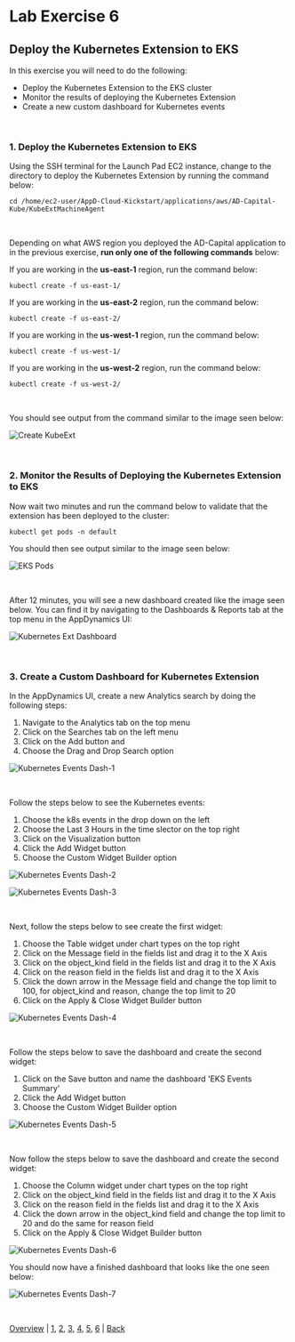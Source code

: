 # Lab Exercise 6
## Deploy the Kubernetes Extension to EKS



In this exercise you will need to do the following:

- Deploy the Kubernetes Extension to the EKS cluster
- Monitor the results of deploying the Kubernetes Extension
- Create a new custom dashboard for Kubernetes events

<br>

### **1.** Deploy the Kubernetes Extension to EKS

Using the SSH terminal for the Launch Pad EC2 instance, change to the directory to deploy the Kubernetes Extension by running the command below:

```
cd /home/ec2-user/AppD-Cloud-Kickstart/applications/aws/AD-Capital-Kube/KubeExtMachineAgent
```

<br>

Depending on what AWS region you deployed the AD-Capital application to in the previous exercise, **run only one of the following commands** below:

If you are working in the **us-east-1** region, run the command below:
```
kubectl create -f us-east-1/
```

If you are working in the **us-east-2** region, run the command below:
```
kubectl create -f us-east-2/
```

If you are working in the **us-west-1** region, run the command below:
```
kubectl create -f us-west-1/
```

If you are working in the **us-west-2** region, run the command below:
```
kubectl create -f us-west-2/
```

<br>

You should see output from the command similar to the image seen below:

![Create KubeExt](./images/20.png)

<br>

### **2.** Monitor the Results of Deploying the Kubernetes Extension to EKS

Now wait two minutes and run the command below to validate that the extension has been deployed to the cluster:

```
kubectl get pods -n default
```
You should then see output similar to the image seen below:

![EKS Pods](./images/21.png)

<br>

After 12 minutes, you will see a new dashboard created like the image seen below.  You can find it by navigating to the Dashboards & Reports tab at the top menu in the AppDynamics UI:

![Kubernetes Ext Dashboard](./images/22.png)

<br>

### **3.** Create a Custom Dashboard for Kubernetes Extension

In the AppDynamics UI, create a new Analytics search by doing the following steps:

1. Navigate to the Analytics tab on the top menu
2. Click on the Searches tab on the left menu
3. Click on the Add button and
4. Choose the Drag and Drop Search option

![Kubernetes Events Dash-1](./images/23.png)

<br>

Follow the steps below to see the Kubernetes events:

1. Choose the k8s events in the drop down on the left
2. Choose the Last 3 Hours in the time slector on the top right
3. Click on the Visualization button
4. Click the Add Widget button
5. Choose the Custom Widget Builder option 

![Kubernetes Events Dash-2](./images/24.png)

![Kubernetes Events Dash-3](./images/25.png)

<br>

Next, follow the steps below to see create the first widget:

1. Choose the Table widget under chart types on the top right
2. Click on the Message field in the fields list and drag it to the X Axis
3. Click on the object_kind field in the fields list and drag it to the X Axis
4. Click on the reason field in the fields list and drag it to the X Axis
5. Click the down arrow in the Message field and change the top limit to 100, for object_kind and reason, change the top limit to 20
6. Click on the Apply & Close Widget Builder button 

![Kubernetes Events Dash-4](./images/26.png)

<br>

Follow the steps below to save the dashboard and create the second widget:

1. Click on the Save button and name the dashboard 'EKS Events Summary'
2. Click the Add Widget button
3. Choose the Custom Widget Builder option

![Kubernetes Events Dash-5](./images/27.png)

<br>

Now follow the steps below to save the dashboard and create the second widget:

1. Choose the Column widget under chart types on the top right
2. Click on the object_kind field in the fields list and drag it to the X Axis
3. Click on the reason field in the fields list and drag it to the X Axis
4. Click the down arrow in the object_kind field and change the top limit to 20 and do the same for reason field
5. Click on the Apply & Close Widget Builder button 

![Kubernetes Events Dash-6](./images/28.png)

You should now have a finished dashboard that looks like the one seen below:

![Kubernetes Events Dash-7](./images/29.png)

<br>

[Overview](aws-eks-monitoring.md) | [1](lab-exercise-01.md), [2](lab-exercise-02.md), [3](lab-exercise-03.md), [4](lab-exercise-04.md), [5](lab-exercise-05.md), [6](lab-exercise-06.md) | [Back](lab-exercise-05.md)
